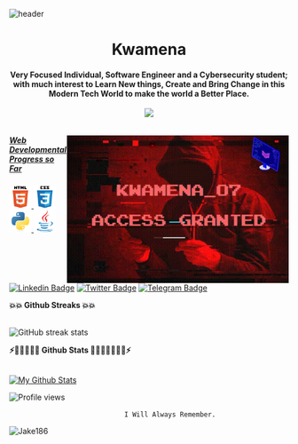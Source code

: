 ![header](https://capsule-render.vercel.app/api?type=wave&color=gradient&height=300&section=header&text=LEARNING%20MODE%20&fontSize=80&animation=fadeIn&fontAlignY=26&desc=Everyone%20Is%20A%20Proponent%20Of%20Strong%20Encryption%20-%20Dorithy%20Denning!&descAlignY=45&descAlign=50)
<h1 align="center" <b>     Kwamena  </h1>

<!--<h2 align="center"> Last Seen :watch: Thursday, October 13, 11:09 AM UTC </h2> -->

<h4 align="center"> Very Focused Individual, Software Engineer and a Cybersecurity student; with much interest to Learn New things, Create and Bring Change in this Modern Tech World to make the world a Better Place. </h4>

<p align="center">
  <a href="https://github.com/DenverCoder1/readme-typing-svg"><img src="https://readme-typing-svg.herokuapp.com/?lines=%20When%20I%20Realize%20that,%20I%20Learn;Like%20Gandhi%20said,;%20Learn%20as%20If%20you%20Will%20live%20forever,;and%20Live%20as%20if%20it%20is%20your%20last%20day;%20No%20Great%20Man,;%20has%20Changed%20the%20Course%20of%20History;%20Without%20being%20pushed%20to%20the%20limits;%20OF%20HIS%20POTENTIAL.&font=Fira%20Code&center=true&width=440&height=45&color=white&vCenter=true&size=22">
</p>
	

<img align="right" alt="GIF" src="./access_granted.gif" width="400" />

##


##### Web Developmental Progress so Far
<code><img src="https://raw.githubusercontent.com/devicons/devicon/master/icons/html5/html5-original-wordmark.svg" alt="html5" width="40"/></code>
<code><img src="https://raw.githubusercontent.com/devicons/devicon/master/icons/css3/css3-original-wordmark.svg" alt="css3" width="40"/></code>
<code><img src="https://raw.githubusercontent.com/devicons/devicon/master/icons/python/python-original.svg" alt="python" width="40"/></code>
<code><img src="https://raw.githubusercontent.com/devicons/devicon/master/icons/java/java-original.svg" alt="javafx" width="40"/></code>
<!-- <code><img src="https://raw.githubusercontent.com/devicons/devicon/master/icons/mysql/mysql-original.svg" alt="mysql" width="40"/></code> -->
 


[![Linkedin Badge](https://img.shields.io/badge/-LinkedIn-0e76a8?style=flat-square&logo=Linkedin&logoColor=white)](https://www.linkedin.com/in/jacob-ato-kwamena-aidoo)
[![Twitter Badge](https://img.shields.io/badge/-Twitter-00acee?style=flat-square&logo=Twitter&logoColor=white)](https://twitter.com/jacob_aidoo_1)
[![Telegram Badge](https://img.shields.io/badge/-Telegram-0088cc?style=flat-square&logo=Telegram&logoColor=white)](https://t.me/KWAMENA_11)
   
   


	
	
	
	
  <summary><b> 💥💥 Github Streaks 💥💥</b></summary>

  <br />
  
  ![GitHub streak stats](https://github-readme-streak-stats.herokuapp.com/?user=Jake186&theme=radical)  
	
   
  <summary><b> ⚡👨🏾‍💻🌈👨 Github Stats 👨🏾‍💻🌈👨🏾‍💻⚡ </b></summary>

  <br />  
  
[![My Github Stats](https://github-readme-stats.vercel.app/api?username=Jake186&theme=radical)](https://github.com/Jake186/github-readme-stats)
</details>
  
![Profile views](https://gpvc.arturio.dev/Jake186) 
												             
								 I Will Always Remember.
![Jake186](https://raw.githubusercontent.com/Trilokia/Trilokia/379277808c61ef204768a61bbc5d25bc7798ccf1/bottom_header.svg)
<!--
![footer](https://capsule-render.vercel.app/api?type=wave&color=gradient&height=200&section=footer&desc=I%20will%20Always%20remember%20&fontSize=80&animation=fadeIn&fontAlignY=26&descAlignY=95&descAlign=87) -->

